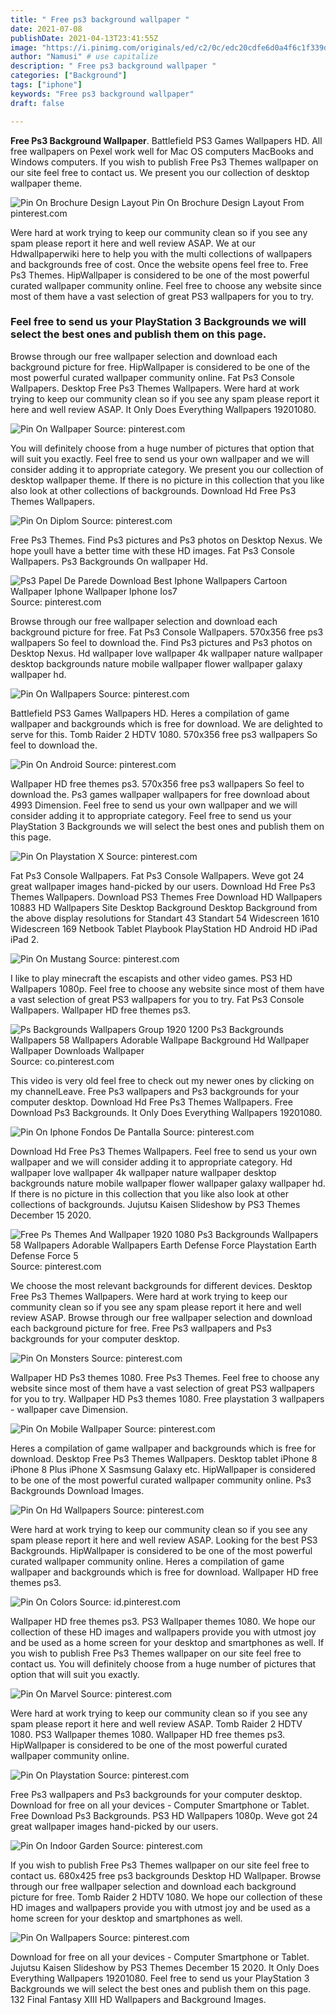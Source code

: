```yaml
---
title: " Free ps3 background wallpaper "
date: 2021-07-08
publishDate: 2021-04-13T23:41:55Z
image: "https://i.pinimg.com/originals/ed/c2/0c/edc20cdfe6d0a4f6c1f339de9748b340.jpg"
author: "Namusi" # use capitalize
description: " Free ps3 background wallpaper "
categories: ["Background"]
tags: ["iphone"]
keywords: "Free ps3 background wallpaper"
draft: false

---
```



**Free Ps3 Background Wallpaper**. Battlefield PS3 Games Wallpapers HD. All free wallpapers on Pexel work well for Mac OS computers MacBooks and Windows computers. If you wish to publish Free Ps3 Themes wallpaper on our site feel free to contact us. We present you our collection of desktop wallpaper theme.

![Pin On Brochure Design Layout](https://i.pinimg.com/originals/fe/11/71/fe11715c718444d29d3f2222e58fb9e1.jpg "Pin On Brochure Design Layout")
Pin On Brochure Design Layout From pinterest.com


Were hard at work trying to keep our community clean so if you see any spam please report it here and well review ASAP. We at our Hdwallpaperwiki here to help you with the multi collections of wallpapers and backgrounds free of cost. Once the website opens feel free to. Free Ps3 Themes. HipWallpaper is considered to be one of the most powerful curated wallpaper community online. Feel free to choose any website since most of them have a vast selection of great PS3 wallpapers for you to try.

### Feel free to send us your PlayStation 3 Backgrounds we will select the best ones and publish them on this page.

Browse through our free wallpaper selection and download each background picture for free. HipWallpaper is considered to be one of the most powerful curated wallpaper community online. Fat Ps3 Console Wallpapers. Desktop Free Ps3 Themes Wallpapers. Were hard at work trying to keep our community clean so if you see any spam please report it here and well review ASAP. It Only Does Everything Wallpapers 19201080.


![Pin On Wallpaper](https://i.pinimg.com/originals/19/0e/55/190e55274974c9fe9707387932fe1b4c.jpg "Pin On Wallpaper")
Source: pinterest.com

You will definitely choose from a huge number of pictures that option that will suit you exactly. Feel free to send us your own wallpaper and we will consider adding it to appropriate category. We present you our collection of desktop wallpaper theme. If there is no picture in this collection that you like also look at other collections of backgrounds. Download Hd Free Ps3 Themes Wallpapers.

![Pin On Diplom](https://i.pinimg.com/originals/03/21/aa/0321aae496cc0c4942c03b533310cf50.jpg "Pin On Diplom")
Source: pinterest.com

Free Ps3 Themes. Find Ps3 pictures and Ps3 photos on Desktop Nexus. We hope youll have a better time with these HD images. Fat Ps3 Console Wallpapers. Ps3 Backgrounds On wallpaper Hd.

![Ps3 Papel De Parede Download Best Iphone Wallpapers Cartoon Wallpaper Iphone Wallpaper Iphone Ios7](https://i.pinimg.com/originals/18/73/2b/18732bf9601f8f4ed0fbcc21f3491581.png "Ps3 Papel De Parede Download Best Iphone Wallpapers Cartoon Wallpaper Iphone Wallpaper Iphone Ios7")
Source: pinterest.com

Browse through our free wallpaper selection and download each background picture for free. Fat Ps3 Console Wallpapers. 570x356 free ps3 wallpapers So feel to download the. Find Ps3 pictures and Ps3 photos on Desktop Nexus. Hd wallpaper love wallpaper 4k wallpaper nature wallpaper desktop backgrounds nature mobile wallpaper flower wallpaper galaxy wallpaper hd.

![Pin On Wallpapers](https://i.pinimg.com/originals/ca/0a/14/ca0a141028b3b756e9d3de6398654892.jpg "Pin On Wallpapers")
Source: pinterest.com

Battlefield PS3 Games Wallpapers HD. Heres a compilation of game wallpaper and backgrounds which is free for download. We are delighted to serve for this. Tomb Raider 2 HDTV 1080. 570x356 free ps3 wallpapers So feel to download the.

![Pin On Android](https://i.pinimg.com/originals/90/16/f9/9016f94b6403d44910d51ee64f256e49.jpg "Pin On Android")
Source: pinterest.com

Wallpaper HD free themes ps3. 570x356 free ps3 wallpapers So feel to download the. Ps3 games wallpaper wallpapers for free download about 4993 Dimension. Feel free to send us your own wallpaper and we will consider adding it to appropriate category. Feel free to send us your PlayStation 3 Backgrounds we will select the best ones and publish them on this page.

![Pin On Playstation X](https://i.pinimg.com/originals/5f/62/db/5f62db3ed60b94c0acb45b1029934445.jpg "Pin On Playstation X")
Source: pinterest.com

Fat Ps3 Console Wallpapers. Fat Ps3 Console Wallpapers. Weve got 24 great wallpaper images hand-picked by our users. Download Hd Free Ps3 Themes Wallpapers. Download PS3 Themes Free Download HD Wallpapers 10883 HD Wallpapers Site Desktop Background Desktop Background from the above display resolutions for Standart 43 Standart 54 Widescreen 1610 Widescreen 169 Netbook Tablet Playbook PlayStation HD Android HD iPad iPad 2.

![Pin On Mustang](https://i.pinimg.com/originals/f1/e2/77/f1e2777c8950d43d1ff616a4fc0eda0e.jpg "Pin On Mustang")
Source: pinterest.com

I like to play minecraft the escapists and other video games. PS3 HD Wallpapers 1080p. Feel free to choose any website since most of them have a vast selection of great PS3 wallpapers for you to try. Fat Ps3 Console Wallpapers. Wallpaper HD free themes ps3.

![Ps Backgrounds Wallpapers Group 1920 1200 Ps3 Backgrounds Wallpapers 58 Wallpapers Adorable Wallpape Background Hd Wallpaper Wallpaper Downloads Wallpaper](https://i.pinimg.com/originals/f6/2f/f1/f62ff11af48fb40e095c5faf44eedfef.jpg "Ps Backgrounds Wallpapers Group 1920 1200 Ps3 Backgrounds Wallpapers 58 Wallpapers Adorable Wallpape Background Hd Wallpaper Wallpaper Downloads Wallpaper")
Source: co.pinterest.com

This video is very old feel free to check out my newer ones by clicking on my channelLeave. Free Ps3 wallpapers and Ps3 backgrounds for your computer desktop. Download Hd Free Ps3 Themes Wallpapers. Free Download Ps3 Backgrounds. It Only Does Everything Wallpapers 19201080.

![Pin On Iphone Fondos De Pantalla](https://i.pinimg.com/originals/24/74/57/247457648babe67c87e986f3eed0e69d.png "Pin On Iphone Fondos De Pantalla")
Source: pinterest.com

Download Hd Free Ps3 Themes Wallpapers. Feel free to send us your own wallpaper and we will consider adding it to appropriate category. Hd wallpaper love wallpaper 4k wallpaper nature wallpaper desktop backgrounds nature mobile wallpaper flower wallpaper galaxy wallpaper hd. If there is no picture in this collection that you like also look at other collections of backgrounds. Jujutsu Kaisen Slideshow by PS3 Themes December 15 2020.

![Free Ps Themes And Wallpaper 1920 1080 Ps3 Backgrounds Wallpapers 58 Wallpapers Adorable Wallpapers Earth Defense Force Playstation Earth Defense Force 5](https://i.pinimg.com/originals/f9/09/03/f9090312d603bea912a6ad452f773cae.jpg "Free Ps Themes And Wallpaper 1920 1080 Ps3 Backgrounds Wallpapers 58 Wallpapers Adorable Wallpapers Earth Defense Force Playstation Earth Defense Force 5")
Source: pinterest.com

We choose the most relevant backgrounds for different devices. Desktop Free Ps3 Themes Wallpapers. Were hard at work trying to keep our community clean so if you see any spam please report it here and well review ASAP. Browse through our free wallpaper selection and download each background picture for free. Free Ps3 wallpapers and Ps3 backgrounds for your computer desktop.

![Pin On Monsters](https://i.pinimg.com/originals/c8/07/8d/c8078d4ad7431fe15c159f4b59042545.jpg "Pin On Monsters")
Source: pinterest.com

Wallpaper HD Ps3 themes 1080. Free Ps3 Themes. Feel free to choose any website since most of them have a vast selection of great PS3 wallpapers for you to try. Wallpaper HD Ps3 themes 1080. Free playstation 3 wallpapers - wallpaper cave Dimension.

![Pin On Mobile Wallpaper](https://i.pinimg.com/originals/e2/83/ff/e283ffdf15d0bebda4b1ea1bb72f7dbd.jpg "Pin On Mobile Wallpaper")
Source: pinterest.com

Heres a compilation of game wallpaper and backgrounds which is free for download. Desktop Free Ps3 Themes Wallpapers. Desktop tablet iPhone 8 iPhone 8 Plus iPhone X Sasmsung Galaxy etc. HipWallpaper is considered to be one of the most powerful curated wallpaper community online. Ps3 Backgrounds Download Images.

![Pin On Hd Wallpapers](https://i.pinimg.com/originals/e5/c9/48/e5c94851de6668be752f61f9e52c08b0.jpg "Pin On Hd Wallpapers")
Source: pinterest.com

Were hard at work trying to keep our community clean so if you see any spam please report it here and well review ASAP. Looking for the best PS3 Backgrounds. HipWallpaper is considered to be one of the most powerful curated wallpaper community online. Heres a compilation of game wallpaper and backgrounds which is free for download. Wallpaper HD free themes ps3.

![Pin On Colors](https://i.pinimg.com/originals/63/52/dc/6352dce36aa4b548e3b11b74e34a3a0e.jpg "Pin On Colors")
Source: id.pinterest.com

Wallpaper HD free themes ps3. PS3 Wallpaper themes 1080. We hope our collection of these HD images and wallpapers provide you with utmost joy and be used as a home screen for your desktop and smartphones as well. If you wish to publish Free Ps3 Themes wallpaper on our site feel free to contact us. You will definitely choose from a huge number of pictures that option that will suit you exactly.

![Pin On Marvel](https://i.pinimg.com/originals/f4/dc/b6/f4dcb6b64596b022107f81cf432d5f17.jpg "Pin On Marvel")
Source: pinterest.com

Were hard at work trying to keep our community clean so if you see any spam please report it here and well review ASAP. Tomb Raider 2 HDTV 1080. PS3 Wallpaper themes 1080. Wallpaper HD free themes ps3. HipWallpaper is considered to be one of the most powerful curated wallpaper community online.

![Pin On Playstation](https://i.pinimg.com/originals/09/fb/1b/09fb1bf4cfe07a4b09fd60eec7c37fd0.jpg "Pin On Playstation")
Source: pinterest.com

Free Ps3 wallpapers and Ps3 backgrounds for your computer desktop. Download for free on all your devices - Computer Smartphone or Tablet. Free Download Ps3 Backgrounds. PS3 HD Wallpapers 1080p. Weve got 24 great wallpaper images hand-picked by our users.

![Pin On Indoor Garden](https://i.pinimg.com/originals/9c/61/3f/9c613f5f87847c5bf67d22de0639faa7.jpg "Pin On Indoor Garden")
Source: pinterest.com

If you wish to publish Free Ps3 Themes wallpaper on our site feel free to contact us. 680x425 free ps3 backgrounds Desktop HD Wallpaper. Browse through our free wallpaper selection and download each background picture for free. Tomb Raider 2 HDTV 1080. We hope our collection of these HD images and wallpapers provide you with utmost joy and be used as a home screen for your desktop and smartphones as well.

![Pin On Wallpapers](https://i.pinimg.com/originals/ed/c2/0c/edc20cdfe6d0a4f6c1f339de9748b340.jpg "Pin On Wallpapers")
Source: pinterest.com

Download for free on all your devices - Computer Smartphone or Tablet. Jujutsu Kaisen Slideshow by PS3 Themes December 15 2020. It Only Does Everything Wallpapers 19201080. Feel free to send us your PlayStation 3 Backgrounds we will select the best ones and publish them on this page. 132 Final Fantasy XIII HD Wallpapers and Background Images.

